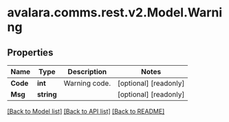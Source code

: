 
# avalara.comms.rest.v2.Model.Warning

## Properties

Name | Type | Description | Notes
------------ | ------------- | ------------- | -------------
**Code** | **int** | Warning code. | [optional] [readonly] 
**Msg** | **string** |  | [optional] [readonly] 

[[Back to Model list]](../README.md#documentation-for-models)
[[Back to API list]](../README.md#documentation-for-api-endpoints)
[[Back to README]](../README.md)

